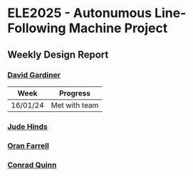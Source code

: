# ELE2025 - Autonumous Line-Following Machine Project

## Weekly Design Report

### [David Gardiner](mailto:dgardiner04@qub.ac.uk)

| Week | Progress |
|------|----------|
| 16/01/24 | Met with team |

### [Jude Hinds](mailto:jhinds04@qub.ac.uk)

### [Oran Farrell](mailto:ofarrell03@qub.ac.uk)

### [Conrad Quinn](mailto:cquinn167@qub.ac.uk)
